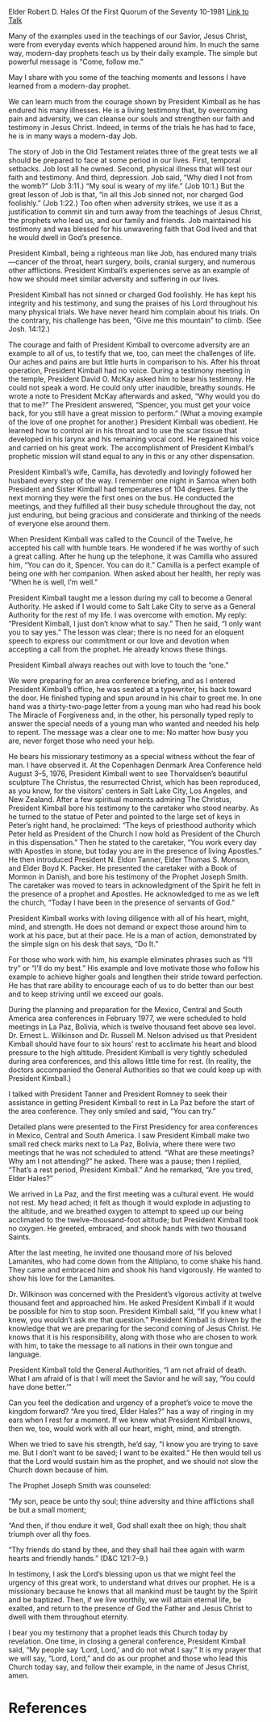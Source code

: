 Elder Robert D. Hales
Of the First Quorum of the Seventy
10-1981
[Link to Talk](https://www.churchofjesuschrist.org/study/general-conference/1981/10/examples-from-the-life-of-a-prophet?lang=eng)

Many of the examples used in the teachings of our Savior, Jesus Christ, were from everyday events which happened around him. In much the same way, modern-day prophets teach us by their daily example. The simple but powerful message is “Come, follow me.”

May I share with you some of the teaching moments and lessons I have learned from a modern-day prophet.

We can learn much from the courage shown by President Kimball as he has endured his many illnesses. He is a living testimony that, by overcoming pain and adversity, we can cleanse our souls and strengthen our faith and testimony in Jesus Christ. Indeed, in terms of the trials he has had to face, he is in many ways a modern-day Job.

The story of Job in the Old Testament relates three of the great tests we all should be prepared to face at some period in our lives. First, temporal setbacks. Job lost all he owned. Second, physical illness that will test our faith and testimony. And third, depression. Job said, “Why died I not from the womb?” (Job 3:11.) “My soul is weary of my life.” (Job 10:1.) But the great lesson of Job is that, “in all this Job sinned not, nor charged God foolishly.” (Job 1:22.) Too often when adversity strikes, we use it as a justification to commit sin and turn away from the teachings of Jesus Christ, the prophets who lead us, and our family and friends. Job maintained his testimony and was blessed for his unwavering faith that God lived and that he would dwell in God’s presence.

President Kimball, being a righteous man like Job, has endured many trials—cancer of the throat, heart surgery, boils, cranial surgery, and numerous other afflictions. President Kimball’s experiences serve as an example of how we should meet similar adversity and suffering in our lives.

President Kimball has not sinned or charged God foolishly. He has kept his integrity and his testimony, and sung the praises of his Lord throughout his many physical trials. We have never heard him complain about his trials. On the contrary, his challenge has been, “Give me this mountain” to climb. (See Josh. 14:12.)

The courage and faith of President Kimball to overcome adversity are an example to all of us, to testify that we, too, can meet the challenges of life. Our aches and pains are but little hurts in comparison to his. After his throat operation, President Kimball had no voice. During a testimony meeting in the temple, President David O. McKay asked him to bear his testimony. He could not speak a word. He could only utter inaudible, breathy sounds. He wrote a note to President McKay afterwards and asked, “Why would you do that to me?” The President answered, “Spencer, you must get your voice back, for you still have a great mission to perform.” (What a moving example of the love of one prophet for another.) President Kimball was obedient. He learned how to control air in his throat and to use the scar tissue that developed in his larynx and his remaining vocal cord. He regained his voice and carried on his great work. The accomplishment of President Kimball’s prophetic mission will stand equal to any in this or any other dispensation.

President Kimball’s wife, Camilla, has devotedly and lovingly followed her husband every step of the way. I remember one night in Samoa when both President and Sister Kimball had temperatures of 104 degrees. Early the next morning they were the first ones on the bus. He conducted the meetings, and they fulfilled all their busy schedule throughout the day, not just enduring, but being gracious and considerate and thinking of the needs of everyone else around them.

When President Kimball was called to the Council of the Twelve, he accepted his call with humble tears. He wondered if he was worthy of such a great calling. After he hung up the telephone, it was Camilla who assured him, “You can do it, Spencer. You can do it.” Camilla is a perfect example of being one with her companion. When asked about her health, her reply was “When he is well, I’m well.”

President Kimball taught me a lesson during my call to become a General Authority. He asked if I would come to Salt Lake City to serve as a General Authority for the rest of my life. I was overcome with emotion. My reply: “President Kimball, I just don’t know what to say.” Then he said, “I only want you to say yes.” The lesson was clear; there is no need for an eloquent speech to express our commitment or our love and devotion when accepting a call from the prophet. He already knows these things.

President Kimball always reaches out with love to touch the “one.”

We were preparing for an area conference briefing, and as I entered President Kimball’s office, he was seated at a typewriter, his back toward the door. He finished typing and spun around in his chair to greet me. In one hand was a thirty-two-page letter from a young man who had read his book The Miracle of Forgiveness and, in the other, his personally typed reply to answer the special needs of a young man who wanted and needed his help to repent. The message was a clear one to me: No matter how busy you are, never forget those who need your help.

He bears his missionary testimony as a special witness without the fear of man. I have observed it. At the Copenhagen Denmark Area Conference held August 3–5, 1976, President Kimball went to see Thorvaldsen’s beautiful sculpture The Christus, the resurrected Christ, which has been reproduced, as you know, for the visitors’ centers in Salt Lake City, Los Angeles, and New Zealand. After a few spiritual moments admiring The Christus, President Kimball bore his testimony to the caretaker who stood nearby. As he turned to the statue of Peter and pointed to the large set of keys in Peter’s right hand, he proclaimed: “The keys of priesthood authority which Peter held as President of the Church I now hold as President of the Church in this dispensation.” Then he stated to the caretaker, “You work every day with Apostles in stone, but today you are in the presence of living Apostles.” He then introduced President N. Eldon Tanner, Elder Thomas S. Monson, and Elder Boyd K. Packer. He presented the caretaker with a Book of Mormon in Danish, and bore his testimony of the Prophet Joseph Smith. The caretaker was moved to tears in acknowledgment of the Spirit he felt in the presence of a prophet and Apostles. He acknowledged to me as we left the church, “Today I have been in the presence of servants of God.”

President Kimball works with loving diligence with all of his heart, might, mind, and strength. He does not demand or expect those around him to work at his pace, but at their pace. He is a man of action, demonstrated by the simple sign on his desk that says, “Do It.”

For those who work with him, his example eliminates phrases such as “I’ll try” or “I’ll do my best.” His example and love motivate those who follow his example to achieve higher goals and lengthen their stride toward perfection. He has that rare ability to encourage each of us to do better than our best and to keep striving until we exceed our goals.

During the planning and preparation for the Mexico, Central and South America area conferences in February 1977, we were scheduled to hold meetings in La Paz, Bolivia, which is twelve thousand feet above sea level. Dr. Ernest L. Wilkinson and Dr. Russell M. Nelson advised us that President Kimball should have four to six hours’ rest to acclimate his heart and blood pressure to the high altitude. President Kimball is very tightly scheduled during area conferences, and this allows little time for rest. (In reality, the doctors accompanied the General Authorities so that we could keep up with President Kimball.)

I talked with President Tanner and President Romney to seek their assistance in getting President Kimball to rest in La Paz before the start of the area conference. They only smiled and said, “You can try.”

Detailed plans were presented to the First Presidency for area conferences in Mexico, Central and South America. I saw President Kimball make two small red check marks next to La Paz, Bolivia, where there were two meetings that he was not scheduled to attend. “What are these meetings? Why am I not attending?” he asked. There was a pause; then I replied, “That’s a rest period, President Kimball.” And he remarked, “Are you tired, Elder Hales?”

We arrived in La Paz, and the first meeting was a cultural event. He would not rest. My head ached; it felt as though it would explode in adjusting to the altitude, and we breathed oxygen to attempt to speed up our being acclimated to the twelve-thousand-foot altitude; but President Kimball took no oxygen. He greeted, embraced, and shook hands with two thousand Saints.

After the last meeting, he invited one thousand more of his beloved Lamanites, who had come down from the Altiplano, to come shake his hand. They came and embraced him and shook his hand vigorously. He wanted to show his love for the Lamanites.

Dr. Wilkinson was concerned with the President’s vigorous activity at twelve thousand feet and approached him. He asked President Kimball if it would be possible for him to stop soon. President Kimball said, “If you knew what I knew, you wouldn’t ask me that question.” President Kimball is driven by the knowledge that we are preparing for the second coming of Jesus Christ. He knows that it is his responsibility, along with those who are chosen to work with him, to take the message to all nations in their own tongue and language.

President Kimball told the General Authorities, “I am not afraid of death. What I am afraid of is that I will meet the Savior and he will say, ‘You could have done better.’”

Can you feel the dedication and urgency of a prophet’s voice to move the kingdom forward? “Are you tired, Elder Hales?” has a way of ringing in my ears when I rest for a moment. If we knew what President Kimball knows, then we, too, would work with all our heart, might, mind, and strength.

When we tried to save his strength, he’d say, “I know you are trying to save me. But I don’t want to be saved; I want to be exalted.” He then would tell us that the Lord would sustain him as the prophet, and we should not slow the Church down because of him.

The Prophet Joseph Smith was counseled:

“My son, peace be unto thy soul; thine adversity and thine afflictions shall be but a small moment;

“And then, if thou endure it well, God shall exalt thee on high; thou shalt triumph over all thy foes.

“Thy friends do stand by thee, and they shall hail thee again with warm hearts and friendly hands.” (D&C 121:7–9.)

In testimony, I ask the Lord’s blessing upon us that we might feel the urgency of this great work, to understand what drives our prophet. He is a missionary because he knows that all mankind must be taught by the Spirit and be baptized. Then, if we live worthily, we will attain eternal life, be exalted, and return to the presence of God the Father and Jesus Christ to dwell with them throughout eternity.

I bear you my testimony that a prophet leads this Church today by revelation. One time, in closing a general conference, President Kimball said, “My people say ‘Lord, Lord,’ and do not what I say.” It is my prayer that we will say, “Lord, Lord,” and do as our prophet and those who lead this Church today say, and follow their example, in the name of Jesus Christ, amen.

# References
